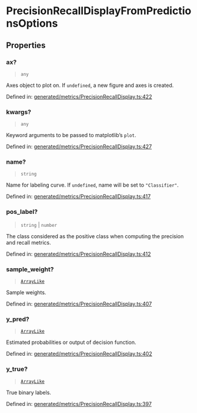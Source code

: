 # PrecisionRecallDisplayFromPredictionsOptions

## Properties

### ax?

> `any`

Axes object to plot on. If `undefined`, a new figure and axes is created.

Defined in:  [generated/metrics/PrecisionRecallDisplay.ts:422](https://github.com/transitive-bullshit/scikit-learn-ts/blob/92ab806/packages/sklearn/src/generated/metrics/PrecisionRecallDisplay.ts#L422)

### kwargs?

> `any`

Keyword arguments to be passed to matplotlib’s `plot`.

Defined in:  [generated/metrics/PrecisionRecallDisplay.ts:427](https://github.com/transitive-bullshit/scikit-learn-ts/blob/92ab806/packages/sklearn/src/generated/metrics/PrecisionRecallDisplay.ts#L427)

### name?

> `string`

Name for labeling curve. If `undefined`, name will be set to `"Classifier"`.

Defined in:  [generated/metrics/PrecisionRecallDisplay.ts:417](https://github.com/transitive-bullshit/scikit-learn-ts/blob/92ab806/packages/sklearn/src/generated/metrics/PrecisionRecallDisplay.ts#L417)

### pos\_label?

> `string` \| `number`

The class considered as the positive class when computing the precision and recall metrics.

Defined in:  [generated/metrics/PrecisionRecallDisplay.ts:412](https://github.com/transitive-bullshit/scikit-learn-ts/blob/92ab806/packages/sklearn/src/generated/metrics/PrecisionRecallDisplay.ts#L412)

### sample\_weight?

> [`ArrayLike`](../types/ArrayLike.md)

Sample weights.

Defined in:  [generated/metrics/PrecisionRecallDisplay.ts:407](https://github.com/transitive-bullshit/scikit-learn-ts/blob/92ab806/packages/sklearn/src/generated/metrics/PrecisionRecallDisplay.ts#L407)

### y\_pred?

> [`ArrayLike`](../types/ArrayLike.md)

Estimated probabilities or output of decision function.

Defined in:  [generated/metrics/PrecisionRecallDisplay.ts:402](https://github.com/transitive-bullshit/scikit-learn-ts/blob/92ab806/packages/sklearn/src/generated/metrics/PrecisionRecallDisplay.ts#L402)

### y\_true?

> [`ArrayLike`](../types/ArrayLike.md)

True binary labels.

Defined in:  [generated/metrics/PrecisionRecallDisplay.ts:397](https://github.com/transitive-bullshit/scikit-learn-ts/blob/92ab806/packages/sklearn/src/generated/metrics/PrecisionRecallDisplay.ts#L397)
